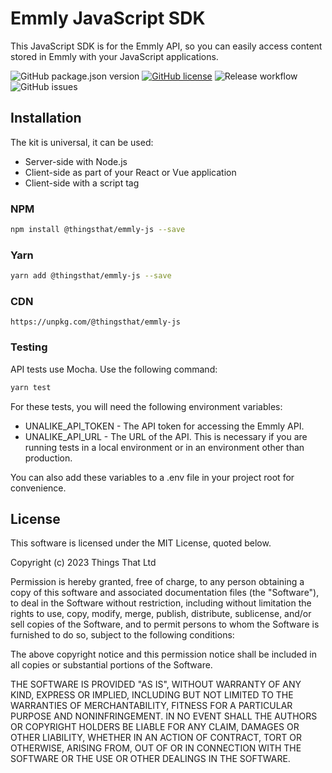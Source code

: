# Emmly JavaScript SDK

This JavaScript SDK is for the Emmly API, so you can easily access content stored in Emmly with your JavaScript applications.

![GitHub package.json version](https://img.shields.io/github/package-json/v/thingsthat/emmly-js) [![GitHub license](https://img.shields.io/github/license/thingsthat/emmly-js)](https://github.com/thingsthat/emmly-js/blob/master/LICENSE) ![Release workflow](https://github.com/thingsthat/emmly-js/actions/workflows/main.yml/badge.svg) ![GitHub issues](https://img.shields.io/github/issues/thingsthat/emmly-js)

## Installation

The kit is universal, it can be used:

* Server-side with Node.js
* Client-side as part of your React or Vue application
* Client-side with a script tag

### NPM

```sh
npm install @thingsthat/emmly-js --save
```

### Yarn

```sh
yarn add @thingsthat/emmly-js --save
```

### CDN

```
https://unpkg.com/@thingsthat/emmly-js
```

### Testing

API tests use Mocha. Use the following command:

```sh
yarn test
```

For these tests, you will need the following environment variables:

* UNALIKE_API_TOKEN - The API token for accessing the Emmly API.
* UNALIKE_API_URL - The URL of the API. This is necessary if you are running tests in a local environment or in an environment other than production.

You can also add these variables to a .env file in your project root for convenience.

## License

This software is licensed under the MIT License, quoted below.

Copyright (c) 2023 Things That Ltd

Permission is hereby granted, free of charge, to any person obtaining a copy
of this software and associated documentation files (the "Software"), to deal
in the Software without restriction, including without limitation the rights
to use, copy, modify, merge, publish, distribute, sublicense, and/or sell
copies of the Software, and to permit persons to whom the Software is
furnished to do so, subject to the following conditions:

The above copyright notice and this permission notice shall be included in all
copies or substantial portions of the Software.

THE SOFTWARE IS PROVIDED "AS IS", WITHOUT WARRANTY OF ANY KIND, EXPRESS OR
IMPLIED, INCLUDING BUT NOT LIMITED TO THE WARRANTIES OF MERCHANTABILITY,
FITNESS FOR A PARTICULAR PURPOSE AND NONINFRINGEMENT. IN NO EVENT SHALL THE
AUTHORS OR COPYRIGHT HOLDERS BE LIABLE FOR ANY CLAIM, DAMAGES OR OTHER
LIABILITY, WHETHER IN AN ACTION OF CONTRACT, TORT OR OTHERWISE, ARISING FROM,
OUT OF OR IN CONNECTION WITH THE SOFTWARE OR THE USE OR OTHER DEALINGS IN THE
SOFTWARE.